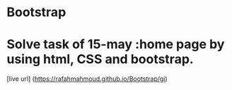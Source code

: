 # Bootstrap
# Solve task of 15-may :home page by using html, CSS and bootstrap.
[live url] (https://rafahmahmoud.github.io/Bootstrap/gi)